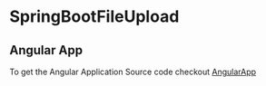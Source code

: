 # SpringBootFileUpload
## Angular App 
To get the Angular Application Source code checkout [AngularApp](https://github.com/mohdarif8299/AngularFileUpload)
